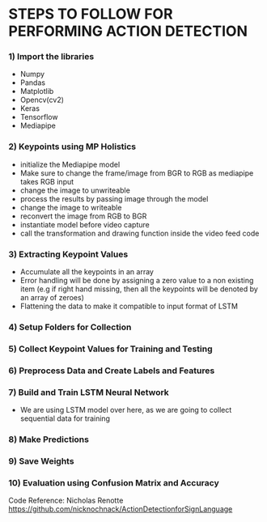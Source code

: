 # STEPS TO FOLLOW FOR PERFORMING ACTION DETECTION

### 1) Import the libraries
- Numpy
- Pandas
- Matplotlib
- Opencv(cv2)
- Keras
- Tensorflow
- Mediapipe

### 2) Keypoints using MP Holistics
- initialize the Mediapipe model
- Make sure to change the frame/image from  BGR to RGB as mediapipe takes RGB input
- change the image to unwriteable
- process the results by passing image through the model
- change the image to writeable
- reconvert the image from RGB to BGR
- instantiate model before video capture
- call the transformation and drawing function inside the video feed code
	
### 3) Extracting Keypoint Values
- Accumulate all the keypoints in an array
- Error handling will be done by assigning a zero value to a non existing item (e.g if right hand missing, then all the keypoints will be denoted by an array of zeroes)
- Flattening the data to make it compatible to input format of LSTM


### 4) Setup Folders for Collection

### 5) Collect Keypoint Values for Training and Testing

### 6) Preprocess Data and Create Labels and Features


### 7) Build and Train LSTM Neural Network
- We are using LSTM model over here, as we are going to collect sequential data for training

### 8) Make Predictions


### 9) Save Weights


### 10) Evaluation using Confusion Matrix and Accuracy



Code Reference: 
Nicholas Renotte
https://github.com/nicknochnack/ActionDetectionforSignLanguage

